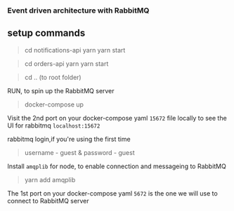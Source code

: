 ### Event driven architecture with RabbitMQ


## setup commands

> cd notifications-api
> yarn
> yarn start


> cd orders-api
> yarn
> yarn start


> cd .. (to root folder)

RUN, to spin up the RabbitMQ server

> docker-compose up

Visit the 2nd port on your docker-compose yaml `15672` file locally to see the UI for rabbitmq `localhost:15672`

rabbitmq login,if you're using the first time
> username - guest &  password - guest

Install `amqplib` for node, to enable connection and messageing to RabbitMQ

> yarn add amqplib

The 1st port on your docker-compose yaml `5672` is the one we will use to connect to RabbitMQ server